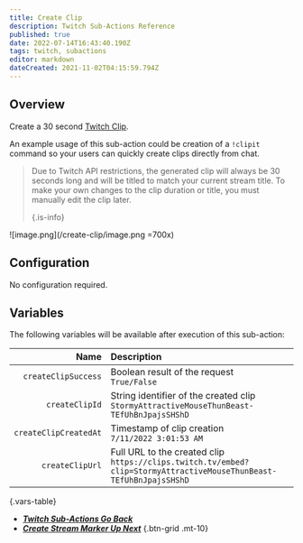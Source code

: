 ```yaml
---
title: Create Clip
description: Twitch Sub-Actions Reference
published: true
date: 2022-07-14T16:43:40.190Z
tags: twitch, subactions
editor: markdown
dateCreated: 2021-11-02T04:15:59.794Z
---
```


## Overview

Create a 30 second [Twitch Clip](https://help.twitch.tv/s/article/how-to-use-clips?language=en_US).

An example usage of this sub-action could be creation of a `!clipit` command so your users can quickly create clips directly from chat.

> Due to Twitch API restrictions, the generated clip will always be 30 seconds long and will be titled to match your current stream title. To make your own changes to the clip duration or title, you must manually edit the clip later. 
> 
> {.is-info}

!\[image.png\](/create-clip/image.png =700x)


## Configuration
No configuration required.

## Variables
The following variables will be available after execution of this sub-action:

|                  Name | Description                                                                                                                    |
| ---------------------:|:------------------------------------------------------------------------------------------------------------------------------ |
|   `createClipSuccess` | Boolean result of the request <br> `True/False`                                                                          |
|        `createClipId` | String identifier of the created clip <br> `StormyAttractiveMouseThunBeast-TEfUhBnJpajsSHShD`                            |
| `createClipCreatedAt` | Timestamp of clip creation <br> `7/11/2022 3:01:53 AM`                                                                   |
|       `createClipUrl` | Full URL to the created clip <br>  `https://clips.twitch.tv/embed?clip=StormyAttractiveMouseThunBeast-TEfUhBnJpajsSHShD` |
{.vars-table}


- [<i class="mdi mdi-chevron-left"></i>***Twitch Sub-Actions ***Go Back******](/en/Sub-Actions/Twitch)
- [<i class="mdi mdi-twitch text--twitch"></i>***Create Stream Marker ***Up Next******](/en/Sub-Actions/Twitch/Create-Stream-Marker)
{.btn-grid .mt-10}